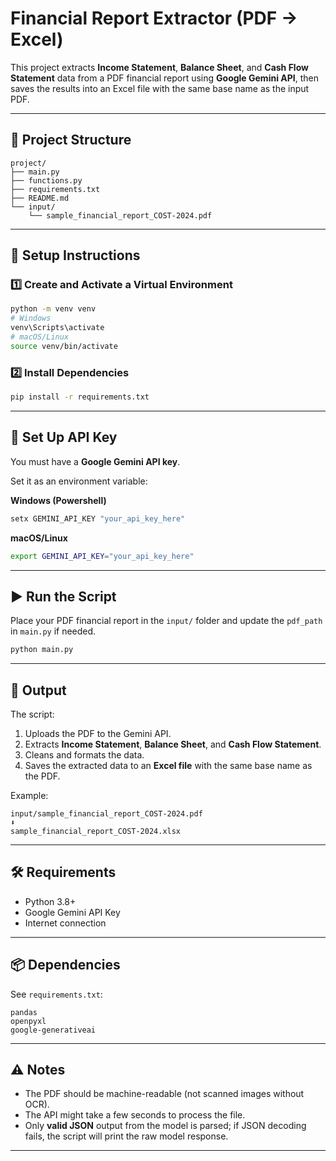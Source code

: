 # Financial Report Extractor (PDF → Excel)

This project extracts **Income Statement**, **Balance Sheet**, and **Cash Flow Statement** data from a PDF financial report using **Google Gemini API**, then saves the results into an Excel file with the same base name as the input PDF.

---

## 📂 Project Structure
```
project/
├── main.py
├── functions.py
├── requirements.txt
├── README.md
└── input/
    └── sample_financial_report_COST-2024.pdf
```

---

## 🚀 Setup Instructions

### 1️⃣ Create and Activate a Virtual Environment
```bash
python -m venv venv
# Windows
venv\Scripts\activate
# macOS/Linux
source venv/bin/activate
```

### 2️⃣ Install Dependencies
```bash
pip install -r requirements.txt
```

---

## 🔑 Set Up API Key
You must have a **Google Gemini API key**.

Set it as an environment variable:

**Windows (Powershell)**
```powershell
setx GEMINI_API_KEY "your_api_key_here"
```

**macOS/Linux**
```bash
export GEMINI_API_KEY="your_api_key_here"
```

---

## ▶️ Run the Script
Place your PDF financial report in the `input/` folder and update the `pdf_path` in `main.py` if needed.

```bash
python main.py
```

---

## 📄 Output
The script:
1. Uploads the PDF to the Gemini API.
2. Extracts **Income Statement**, **Balance Sheet**, and **Cash Flow Statement**.
3. Cleans and formats the data.
4. Saves the extracted data to an **Excel file** with the same base name as the PDF.

Example:
```
input/sample_financial_report_COST-2024.pdf
⬇
sample_financial_report_COST-2024.xlsx
```

---

## 🛠 Requirements
- Python 3.8+
- Google Gemini API Key
- Internet connection

---

## 📦 Dependencies
See `requirements.txt`:
```
pandas
openpyxl
google-generativeai
```

---

## ⚠️ Notes
- The PDF should be machine-readable (not scanned images without OCR).
- The API might take a few seconds to process the file.
- Only **valid JSON** output from the model is parsed; if JSON decoding fails, the script will print the raw model response.

---

